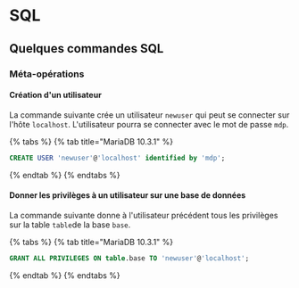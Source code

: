 # SQL

## Quelques commandes SQL

### Méta-opérations

#### Création d'un utilisateur

La commande suivante crée un utilisateur `newuser` qui peut se connecter sur l'hôte `localhost`. L'utilisateur pourra se connecter avec le mot de passe `mdp`.

{% tabs %}
{% tab title="MariaDB 10.3.1" %}
```sql
CREATE USER 'newuser'@'localhost' identified by 'mdp';
```
{% endtab %}
{% endtabs %}

#### Donner les privilèges à un utilisateur sur une base de données

La commande suivante donne à l'utilisateur précédent tous les privilèges sur la table `table`de la base `base`.

{% tabs %}
{% tab title="MariaDB 10.3.1" %}
```sql
GRANT ALL PRIVILEGES ON table.base TO 'newuser'@'localhost';
```
{% endtab %}
{% endtabs %}



